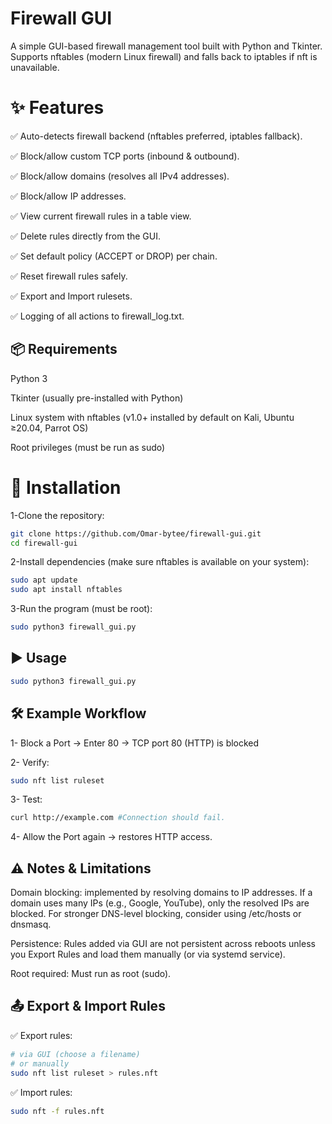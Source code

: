
# Firewall GUI

A simple GUI-based firewall management tool built with Python and Tkinter.
Supports nftables (modern Linux firewall) and falls back to iptables if nft is unavailable.


# ✨ Features


✅ Auto-detects firewall backend (nftables preferred, iptables fallback).

✅ Block/allow custom TCP ports (inbound & outbound).

✅ Block/allow domains (resolves all IPv4 addresses).

✅ Block/allow IP addresses.

✅ View current firewall rules in a table view.

✅ Delete rules directly from the GUI.

✅ Set default policy (ACCEPT or DROP) per chain.

✅ Reset firewall rules safely.

✅ Export and Import rulesets.

✅ Logging of all actions to firewall_log.txt.


## 📦 Requirements

Python 3

Tkinter (usually pre-installed with Python)

Linux system with nftables (v1.0+ installed by default on Kali, Ubuntu ≥20.04, Parrot OS)

Root privileges (must be run as sudo)


# 🚀 Installation

1-Clone the repository:

```bash
git clone https://github.com/Omar-bytee/firewall-gui.git
cd firewall-gui

```
2-Install dependencies (make sure nftables is available on your system):

```bash
sudo apt update
sudo apt install nftables

```

3-Run the program (must be root):

```bash
sudo python3 firewall_gui.py

```
## ▶️ Usage

```bash
sudo python3 firewall_gui.py
```


## 🛠 Example Workflow

1- Block a Port → Enter 80 → TCP port 80 (HTTP) is blocked

2- Verify:

```bash
sudo nft list ruleset
```
3- Test:

```bash
curl http://example.com #Connection should fail.
```
4- Allow the Port again → restores HTTP access.
## ⚠️ Notes & Limitations

Domain blocking: implemented by resolving domains to IP addresses. If a domain uses many IPs (e.g., Google, YouTube), only the resolved IPs are blocked. For stronger DNS-level blocking, consider using /etc/hosts or dnsmasq.

Persistence: Rules added via GUI are not persistent across reboots unless you Export Rules and load them manually (or via systemd service).

Root required: Must run as root (sudo).


## 📤 Export & Import Rules

✅ Export rules:

```bash
# via GUI (choose a filename)
# or manually
sudo nft list ruleset > rules.nft

```

✅ Import rules:

```bash
sudo nft -f rules.nft

```